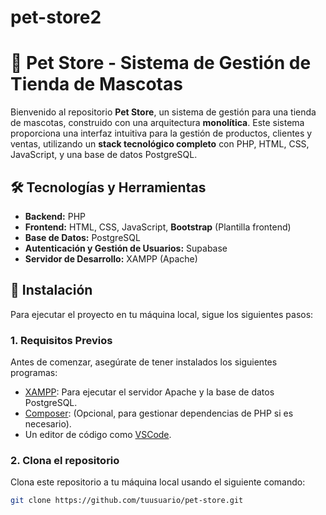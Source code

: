 # pet-store2
# 🐾 Pet Store - Sistema de Gestión de Tienda de Mascotas

Bienvenido al repositorio **Pet Store**, un sistema de gestión para una tienda de mascotas, construido con una arquitectura **monolítica**. Este sistema proporciona una interfaz intuitiva para la gestión de productos, clientes y ventas, utilizando un **stack tecnológico completo** con PHP, HTML, CSS, JavaScript, y una base de datos PostgreSQL.

## 🛠️ Tecnologías y Herramientas

- **Backend:** PHP
- **Frontend:** HTML, CSS, JavaScript, **Bootstrap** (Plantilla frontend)
- **Base de Datos:** PostgreSQL
- **Autenticación y Gestión de Usuarios:** Supabase
- **Servidor de Desarrollo:** XAMPP (Apache)

## 🚀 Instalación

Para ejecutar el proyecto en tu máquina local, sigue los siguientes pasos:

### 1. Requisitos Previos

Antes de comenzar, asegúrate de tener instalados los siguientes programas:

- [XAMPP](https://www.apachefriends.org/index.html): Para ejecutar el servidor Apache y la base de datos PostgreSQL.
- [Composer](https://getcomposer.org/): (Opcional, para gestionar dependencias de PHP si es necesario).
- Un editor de código como [VSCode](https://code.visualstudio.com/).

### 2. Clona el repositorio

Clona este repositorio a tu máquina local usando el siguiente comando:

```bash
git clone https://github.com/tuusuario/pet-store.git

